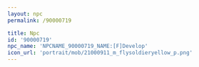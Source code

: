 ```yaml
---
layout: npc
permalink: /90000719

title: Npc
id: '90000719'
npc_name: 'NPCNAME_90000719_NAME:[F]Develop'
icon_url: 'portrait/mob/21000911_m_flysoldieryellow_p.png'
---
```

